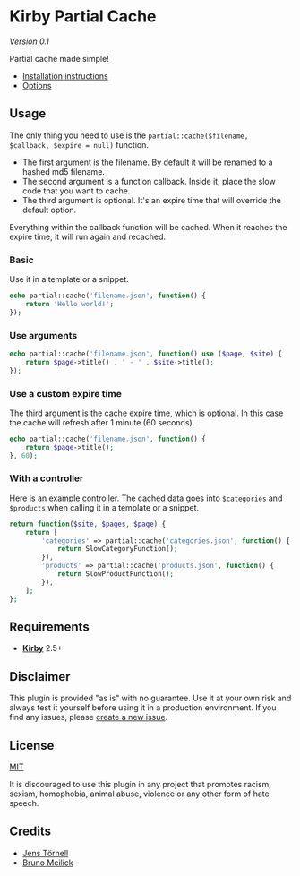 # Kirby Partial Cache

*Version 0.1*

Partial cache made simple!

- [Installation instructions](docs/install.md)
- [Options](docs/options.md)

## Usage

The only thing you need to use is the `partial::cache($filename, $callback, $expire = null)` function.

- The first argument is the filename. By default it will be renamed to a hashed md5 filename.
- The second argument is a function callback. Inside it, place the slow code that you want to cache.
- The third argument is optional. It's an expire time that will override the default option.

Everything within the callback function will be cached. When it reaches the expire time, it will run again and recached.

### Basic

Use it in a template or a snippet.

```php
echo partial::cache('filename.json', function() {
    return 'Hello world!';
});
```

### Use arguments

```php
echo partial::cache('filename.json', function() use ($page, $site) {
    return $page->title() . ' - ' . $site->title();
});
```

### Use a custom expire time

The third argument is the cache expire time, which is optional. In this case the cache will refresh after 1 minute (60 seconds).

```php
echo partial::cache('filename.json', function() {
    return $page->title();
}, 60);
```

### With a controller

Here is an example controller. The cached data goes into `$categories` and `$products` when calling it in a template or a snippet.

```php
return function($site, $pages, $page) {
    return [
        'categories' => partial::cache('categories.json', function() {
            return SlowCategoryFunction();
        }),
        'products' => partial::cache('products.json', function() {
            return SlowProductFunction();
        }),
    ];
};
```

## Requirements

- [**Kirby**](https://getkirby.com/) 2.5+

## Disclaimer

This plugin is provided "as is" with no guarantee. Use it at your own risk and always test it yourself before using it in a production environment. If you find any issues, please [create a new issue](https://github.com/jenstornell/kirby-partial-cache/issues/new).

## License

[MIT](https://opensource.org/licenses/MIT)

It is discouraged to use this plugin in any project that promotes racism, sexism, homophobia, animal abuse, violence or any other form of hate speech.

## Credits

- [Jens Törnell](https://github.com/jenstornell)
- [Bruno Meilick](https://github.com/bnomei/)